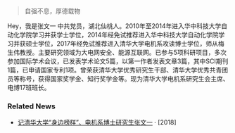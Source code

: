 > 自强不息，厚德载物

Hey，我是张文一 中共党员，湖北仙桃人。2010年至2014年进入华中科技大学自动化学院学习并获学士学位，2014年经免试推荐进入华中科技大学自动化学院学习并获硕士学位，2017年经免试推荐进入清华大学电机系攻读博士学位，师从梅生伟教授。主要研究领域为大电网安全、能源互联网。已参与5项科研项目，多次参加国际学术会议，已发表学术论文5篇，以第一作者发表文章3篇，其中SCI期刊1篇，已申请国家专利1项。曾荣获清华大学优秀研究生干部、清华大学优秀共青团员等称号，获得国家奖学金、知行奖学金等。现为清华大学电机系研究生会主席、电博17班班长。

### Related News

- [记清华大学“身边榜样”、电机系博士研究生张文一][1] · [2018]

 
[1]:  http://news.tsinghua.edu.cn/publish/thunews/12040/2019/20190123104211487926974/20190123104211487926974_.html